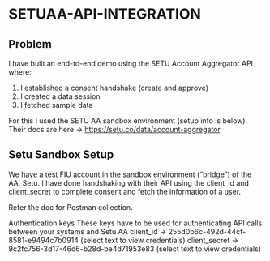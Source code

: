 # SETUAA-API-INTEGRATION

## Problem
I have built an end-to-end demo using the SETU Account Aggregator API where:

1. I established a consent handshake (create and approve)
2. I created a data session
3. I fetched sample data 

For this I used the SETU AA sandbox environment (setup info is below). Their docs are here -> https://setu.co/data/account-aggregator. 

## Setu Sandbox Setup
We have a test FIU account in the sandbox environment (“bridge”) of the AA, Setu. I have done handshaking with their API using the client_id and client_secret to complete consent and fetch the information of a user. 

Refer the doc for Postman collection.

Authentication keys
These keys have to be used for authenticating API calls between your systems and Setu AA
client_id -> 255d0b6c-492d-44cf-8581-e9494c7b0914 (select text to view credentials)
client_secret -> 9c2fc756-3d17-46d6-b28d-be4d71953e83 (select text to view credentials)
